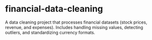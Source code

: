 # financial-data-cleaning
A data cleaning project that processes financial datasets (stock prices, revenue, and expenses).  Includes handling missing values, detecting outliers, and standardizing currency formats.
